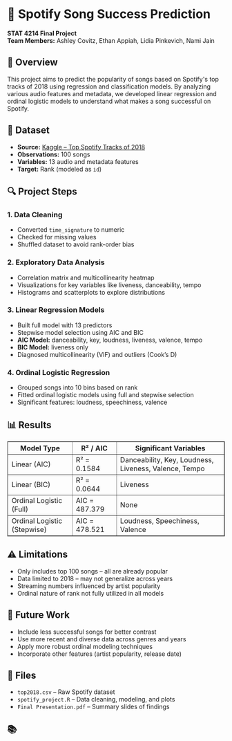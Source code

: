 <head>
  <meta charset="UTF-8">
  <title>Spotify Song Success Prediction</title>
</head>
<body>

  <h1>🎵 Spotify Song Success Prediction</h1>
  <p><strong>STAT 4214 Final Project</strong><br>
  <strong>Team Members:</strong> Ashley Covitz, Ethan Appiah, Lidia Pinkevich, Nami Jain</p>

  <h2>📌 Overview</h2>
  <p>This project aims to predict the popularity of songs based on Spotify's top tracks of 2018 using regression and classification models. 
  By analyzing various audio features and metadata, we developed linear regression and ordinal logistic models to understand what makes a song successful on Spotify.</p>

  <h2>📂 Dataset</h2>
  <ul>
    <li><strong>Source:</strong> <a href="https://www.kaggle.com/datasets/nadintamer/top-spotify-tracks-of-2018?resource=download" target="_blank">Kaggle – Top Spotify Tracks of 2018</a></li>
    <li><strong>Observations:</strong> 100 songs</li>
    <li><strong>Variables:</strong> 13 audio and metadata features</li>
    <li><strong>Target:</strong> Rank (modeled as <code>id</code>)</li>
  </ul>

  <h2>🔍 Project Steps</h2>
  <h3>1. Data Cleaning</h3>
  <ul>
    <li>Converted <code>time_signature</code> to numeric</li>
    <li>Checked for missing values</li>
    <li>Shuffled dataset to avoid rank-order bias</li>
  </ul>

  <h3>2. Exploratory Data Analysis</h3>
  <ul>
    <li>Correlation matrix and multicollinearity heatmap</li>
    <li>Visualizations for key variables like liveness, danceability, tempo</li>
    <li>Histograms and scatterplots to explore distributions</li>
  </ul>

  <h3>3. Linear Regression Models</h3>
  <ul>
    <li>Built full model with 13 predictors</li>
    <li>Stepwise model selection using AIC and BIC</li>
    <li><strong>AIC Model:</strong> danceability, key, loudness, liveness, valence, tempo</li>
    <li><strong>BIC Model:</strong> liveness only</li>
    <li>Diagnosed multicollinearity (VIF) and outliers (Cook’s D)</li>
  </ul>

  <h3>4. Ordinal Logistic Regression</h3>
  <ul>
    <li>Grouped songs into 10 bins based on rank</li>
    <li>Fitted ordinal logistic models using full and stepwise selection</li>
    <li>Significant features: loudness, speechiness, valence</li>
  </ul>

  <h2>📊 Results</h2>
  <table border="1" cellpadding="8">
    <thead>
      <tr>
        <th>Model Type</th>
        <th>R² / AIC</th>
        <th>Significant Variables</th>
      </tr>
    </thead>
    <tbody>
      <tr>
        <td>Linear (AIC)</td>
        <td>R² = 0.1584</td>
        <td>Danceability, Key, Loudness, Liveness, Valence, Tempo</td>
      </tr>
      <tr>
        <td>Linear (BIC)</td>
        <td>R² = 0.0644</td>
        <td>Liveness</td>
      </tr>
      <tr>
        <td>Ordinal Logistic (Full)</td>
        <td>AIC = 487.379</td>
        <td>None</td>
      </tr>
      <tr>
        <td>Ordinal Logistic (Stepwise)</td>
        <td>AIC = 478.521</td>
        <td>Loudness, Speechiness, Valence</td>
      </tr>
    </tbody>
  </table>

  <h2>⚠️ Limitations</h2>
  <ul>
    <li>Only includes top 100 songs – all are already popular</li>
    <li>Data limited to 2018 – may not generalize across years</li>
    <li>Streaming numbers influenced by artist popularity</li>
    <li>Ordinal nature of rank not fully utilized in all models</li>
  </ul>

  <h2>🔮 Future Work</h2>
  <ul>
    <li>Include less successful songs for better contrast</li>
    <li>Use more recent and diverse data across genres and years</li>
    <li>Apply more robust ordinal modeling techniques</li>
    <li>Incorporate other features (artist popularity, release date)</li>
  </ul>

  <h2>📁 Files</h2>
  <ul>
    <li><code>top2018.csv</code> – Raw Spotify dataset</li>
    <li><code>spotify_project.R</code> – Data cleaning, modeling, and plots</li>
    <li><code>Final Presentation.pdf</code> – Summary slides of findings</li>
  </ul>

  <h2>📚
